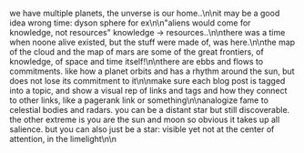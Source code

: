 we have multiple planets, the unverse is our home..\n\nit may be a good idea wrong time: dyson sphere for ex\n\n"aliens would come for knowledge, not resources" knowledge -> resources..\n\nthere was a time when noone alive existed, but the stuff were made of, was here.\n\nthe map of the cloud and the map of mars are some of the great frontiers, of knowledge, of space and time itself!\n\nthere are ebbs and flows to commitments. like how a planet orbits and has a rhythm around the sun, but does not lose its commitment to it\n\nmake sure each blog post is tagged into a topic, and show a visual rep of links and tags and how they connect to other links, like a pagerank link or something\n\nanalogize fame to celestial bodies and radars. you can be a distant star but still discoverable. the other extreme is you are the sun and moon so obvious it takes up all salience. but you can also just be a star: visible yet not at the center of attention, in the limelight\n\n